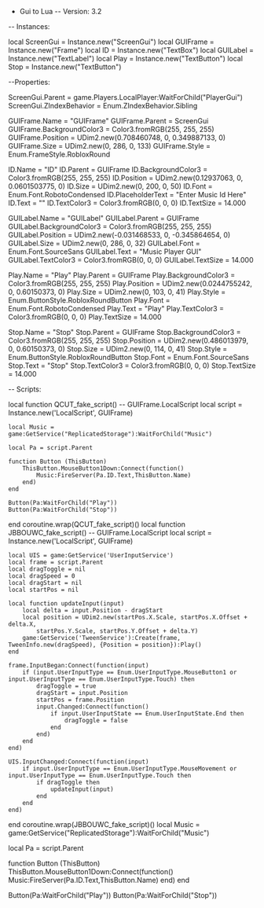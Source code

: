 
- Gui to Lua
-- Version: 3.2

-- Instances:

local ScreenGui = Instance.new("ScreenGui")
local GUIFrame = Instance.new("Frame")
local ID = Instance.new("TextBox")
local GUILabel = Instance.new("TextLabel")
local Play = Instance.new("TextButton")
local Stop = Instance.new("TextButton")

--Properties:

ScreenGui.Parent = game.Players.LocalPlayer:WaitForChild("PlayerGui")
ScreenGui.ZIndexBehavior = Enum.ZIndexBehavior.Sibling

GUIFrame.Name = "GUIFrame"
GUIFrame.Parent = ScreenGui
GUIFrame.BackgroundColor3 = Color3.fromRGB(255, 255, 255)
GUIFrame.Position = UDim2.new(0.708460748, 0, 0.349887133, 0)
GUIFrame.Size = UDim2.new(0, 286, 0, 133)
GUIFrame.Style = Enum.FrameStyle.RobloxRound

ID.Name = "ID"
ID.Parent = GUIFrame
ID.BackgroundColor3 = Color3.fromRGB(255, 255, 255)
ID.Position = UDim2.new(0.12937063, 0, 0.0601503775, 0)
ID.Size = UDim2.new(0, 200, 0, 50)
ID.Font = Enum.Font.RobotoCondensed
ID.PlaceholderText = "Enter Music Id Here"
ID.Text = ""
ID.TextColor3 = Color3.fromRGB(0, 0, 0)
ID.TextSize = 14.000

GUILabel.Name = "GUILabel"
GUILabel.Parent = GUIFrame
GUILabel.BackgroundColor3 = Color3.fromRGB(255, 255, 255)
GUILabel.Position = UDim2.new(-0.031468533, 0, -0.345864654, 0)
GUILabel.Size = UDim2.new(0, 286, 0, 32)
GUILabel.Font = Enum.Font.SourceSans
GUILabel.Text = "Music Player GUI"
GUILabel.TextColor3 = Color3.fromRGB(0, 0, 0)
GUILabel.TextSize = 14.000

Play.Name = "Play"
Play.Parent = GUIFrame
Play.BackgroundColor3 = Color3.fromRGB(255, 255, 255)
Play.Position = UDim2.new(0.0244755242, 0, 0.60150373, 0)
Play.Size = UDim2.new(0, 103, 0, 41)
Play.Style = Enum.ButtonStyle.RobloxRoundButton
Play.Font = Enum.Font.RobotoCondensed
Play.Text = "Play"
Play.TextColor3 = Color3.fromRGB(0, 0, 0)
Play.TextSize = 14.000

Stop.Name = "Stop"
Stop.Parent = GUIFrame
Stop.BackgroundColor3 = Color3.fromRGB(255, 255, 255)
Stop.Position = UDim2.new(0.486013979, 0, 0.60150373, 0)
Stop.Size = UDim2.new(0, 114, 0, 41)
Stop.Style = Enum.ButtonStyle.RobloxRoundButton
Stop.Font = Enum.Font.SourceSans
Stop.Text = "Stop"
Stop.TextColor3 = Color3.fromRGB(0, 0, 0)
Stop.TextSize = 14.000

-- Scripts:

local function QCUT_fake_script() -- GUIFrame.LocalScript 
	local script = Instance.new('LocalScript', GUIFrame)

	local Music = game:GetService("ReplicatedStorage"):WaitForChild("Music")
	
	local Pa = script.Parent
	
	function Button (ThisButton)
		ThisButton.MouseButton1Down:Connect(function()
			Music:FireServer(Pa.ID.Text,ThisButton.Name)
		end)
	end
	
	Button(Pa:WaitForChild("Play"))
	Button(Pa:WaitForChild("Stop"))
	
end
coroutine.wrap(QCUT_fake_script)()
local function JBBOUWC_fake_script() -- GUIFrame.LocalScript 
	local script = Instance.new('LocalScript', GUIFrame)

	local UIS = game:GetService('UserInputService')
	local frame = script.Parent
	local dragToggle = nil
	local dragSpeed = 0
	local dragStart = nil
	local startPos = nil
	
	local function updateInput(input)
		local delta = input.Position - dragStart
		local position = UDim2.new(startPos.X.Scale, startPos.X.Offset + delta.X,
			startPos.Y.Scale, startPos.Y.Offset + delta.Y)
		game:GetService('TweenService'):Create(frame, TweenInfo.new(dragSpeed), {Position = position}):Play()
	end
	
	frame.InputBegan:Connect(function(input)
		if (input.UserInputType == Enum.UserInputType.MouseButton1 or input.UserInputType == Enum.UserInputType.Touch) then 
			dragToggle = true
			dragStart = input.Position
			startPos = frame.Position
			input.Changed:Connect(function()
				if input.UserInputState == Enum.UserInputState.End then
					dragToggle = false
				end
			end)
		end
	end)
	
	UIS.InputChanged:Connect(function(input)
		if input.UserInputType == Enum.UserInputType.MouseMovement or input.UserInputType == Enum.UserInputType.Touch then
			if dragToggle then
				updateInput(input)
			end
		end
	end)
	
end
coroutine.wrap(JBBOUWC_fake_script)()
local Music = game:GetService("ReplicatedStorage"):WaitForChild("Music")

local Pa = script.Parent

function Button (ThisButton)
	ThisButton.MouseButton1Down:Connect(function()
		Music:FireServer(Pa.ID.Text,ThisButton.Name)
	end)
end

Button(Pa:WaitForChild("Play"))
Button(Pa:WaitForChild("Stop"))
